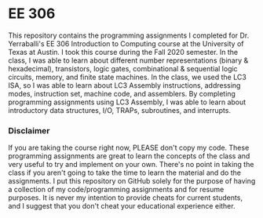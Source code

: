 # EE 306

This repository contains the programming assignments I completed for Dr. Yerraballi's EE 306 Introduction to Computing course at the University of Texas at Austin. I took this course during the Fall 2020 semester. In the class, I was able to learn about different number representations (binary & hexadecimal), transistors, logic gates, combinational & sequential logic circuits, memory, and finite state machines. In the class, we used the LC3 ISA, so I was able to learn about LC3 Assembly instructions, addressing modes, instruction set, machine code, and assemblers. By completing programming assignments using LC3 Assembly, I was able to learn about introductory data structures, I/O, TRAPs, subroutines, and interrupts.  

### Disclaimer
If you are taking the course right now, PLEASE don't copy my code. These programming assignments are great to learn the concepts of the class and very useful to try and implement on your own. There's no point in taking the class if you aren't going to take the time to learn the material and do the assignments. I put this repository on GitHub solely for the purpose of having a collection of my code/programming assignments and for resume purposes. It is never my intention to provide cheats for current students, and I suggest that you don't cheat your educational experience either. 
